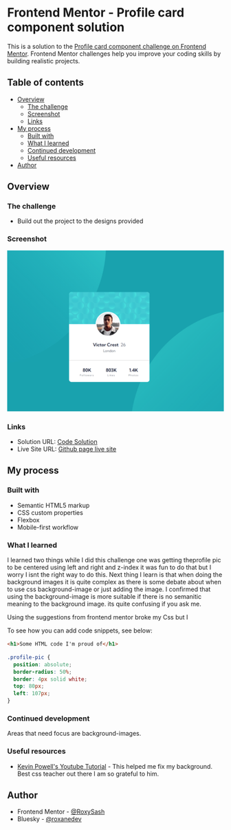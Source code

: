 # Frontend Mentor - Profile card component solution

This is a solution to the [Profile card component challenge on Frontend Mentor](https://www.frontendmentor.io/challenges/profile-card-component-cfArpWshJ). Frontend Mentor challenges help you improve your coding skills by building realistic projects. 

## Table of contents

- [Overview](#overview)
  - [The challenge](#the-challenge)
  - [Screenshot](#screenshot)
  - [Links](#links)
- [My process](#my-process)
  - [Built with](#built-with)
  - [What I learned](#what-i-learned)
  - [Continued development](#continued-development)
  - [Useful resources](#useful-resources)
- [Author](#author)



## Overview

### The challenge

- Build out the project to the designs provided

### Screenshot

![Snip of Desktop View](./images/Adjusted%20correct%20bg%20css.png)


### Links

- Solution URL: [Code Solution](https://github.com/RoxySash/Profile-Card-Component-2.git)
- Live Site URL: [Github page live site](https://roxysash.github.io/Profile-Card-Component-2/)

## My process

### Built with

- Semantic HTML5 markup
- CSS custom properties
- Flexbox
- Mobile-first workflow



### What I learned

I learned two things while I did this challenge one was getting theprofile pic to be centered using left and right and z-index it was fun to do that but I worry I isnt the right way to do this. Next thing I learn is that when doing the background images it is quite complex as there is some debate about when to use css background-image or just adding the image. I confirmed that using the background-image is more  suitable if there is no semanitic meaning to the background image. its quite confusing if you ask me.

Using the suggestions from frontend mentor broke my Css but I 

To see how you can add code snippets, see below:

```html
<h1>Some HTML code I'm proud of</h1>
```
```css
.profile-pic {
  position: absolute;
  border-radius: 50%;
  border: 4px solid white;
  top: 80px;
  left: 107px;
}
```



### Continued development

Areas that need focus are background-images. 

### Useful resources

- [Kevin Powell's Youtube Tutorial](https://youtu.be/3T_Jy1CqH9k?si=624nPxromYd3FX7t) - This helped me fix my background. Best css teacher out there I am so grateful to him.


## Author

- Frontend Mentor - [@RoxySash](https://www.frontendmentor.io/profile/RoxySash)
- Bluesky - [@roxanedev](https://bsky.app/profile/roxanedev.bsky.social)


